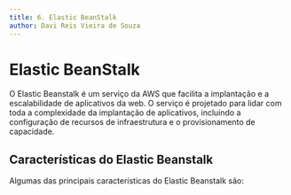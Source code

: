 ```yaml
---
title: 6. Elastic BeanStalk
author: Davi Reis Vieira de Souza
---
```


# Elastic BeanStalk

O Elastic Beanstalk é um serviço da AWS que facilita a implantação e a escalabilidade de aplicativos da web. O serviço é projetado para lidar com toda a complexidade da implantação de aplicativos, incluindo a configuração de recursos de infraestrutura e o provisionamento de capacidade.

## Características do Elastic Beanstalk

Algumas das principais características do Elastic Beanstalk são:
